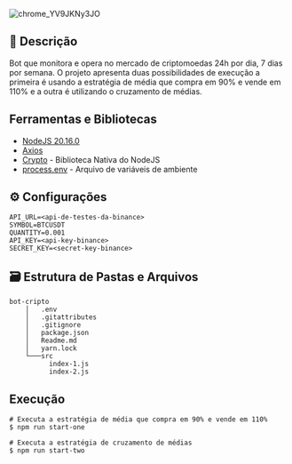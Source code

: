 ![chrome_YV9JKNy3JO](https://github.com/user-attachments/assets/297ad53f-a733-45e6-a812-7c23c5665a22)

## 📄 Descrição 
Bot que monitora e opera no mercado de criptomoedas 24h por dia, 7 dias por semana. O projeto apresenta duas possibilidades de execução a primeira é usando a estratégia de média que compra em 90% e vende em 110% e a outra é utilizando o cruzamento de médias.

## Ferramentas e Bibliotecas

* [NodeJS 20.16.0]( )
* [Axios]()
* [Crypto]() - Biblioteca Nativa do NodeJS
* [process.env]() - Arquivo de variáveis de ambiente


## ⚙️ Configurações
```env
API_URL=<api-de-testes-da-binance>
SYMBOL=BTCUSDT
QUANTITY=0.001
API_KEY=<api-key-binance>
SECRET_KEY=<secret-key-binance>
```

## 🗃️ Estrutura de Pastas e Arquivos
```shell
bot-cripto
    │   .env
    │   .gitattributes
    │   .gitignore
    │   package.json
    │   Readme.md
    │   yarn.lock
    └───src
          index-1.js
          index-2.js
```

## Execução 

```shell
# Executa a estratégia de média que compra em 90% e vende em 110%
$ npm run start-one

# Executa a estratégia de cruzamento de médias
$ npm run start-two
```
